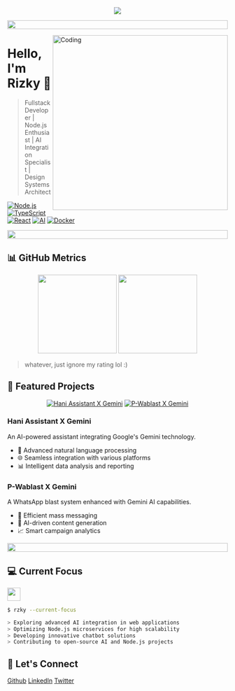 
<div align="center">
  <img src="https://readme-typing-svg.herokuapp.com/?lines=Welcome+to+my+GitHub!;I'm+Rizky;Intermediate+Fullstack+Developer;Node.js+Enthusiast;AI+Integration+Specialist&center=true&width=380&height=50">
</div>

<p align="center">
  <img src="https://i.imgur.com/dBaSKWF.gif" height="20" width="100%">
</p>

<img align="right" alt="Coding" width="400" src="https://media.giphy.com/media/qgQUggAC3Pfv687qPC/giphy.gif">

# Hello, I'm Rizky 👋

> Fullstack Developer | Node.js Enthusiast | AI Integration Specialist | Design Systems Architect

<div align="left">
  
[![Node.js](https://img.shields.io/badge/-Node.js-339933?style=flat-square&logo=Node.js&logoColor=white)](https://nodejs.org/)
[![TypeScript](https://img.shields.io/badge/-TypeScript-3178C6?style=flat-square&logo=typescript&logoColor=white)](https://www.typescriptlang.org/)
[![React](https://img.shields.io/badge/-React-61DAFB?style=flat-square&logo=react&logoColor=black)](https://reactjs.org/)
[![AI](https://img.shields.io/badge/-AI-FF6F00?style=flat-square&logo=tensorflow&logoColor=white)](https://www.tensorflow.org/)
[![Docker](https://img.shields.io/badge/-Docker-2496ED?style=flat-square&logo=docker&logoColor=white)](https://www.docker.com/)

</div>

<p align="center">
  <img src="https://i.imgur.com/dBaSKWF.gif" height="20" width="100%">
</p>

## 📊 GitHub Metrics

<div align="center">
  <img height="180em" src="https://github-readme-stats.vercel.app/api?username=rizzzky78&show_icons=true&hide_border=true&count_private=true&include_all_commits=true&theme=tokyonight&hide=contribs,prs" />
  <img height="180em" src="https://github-readme-stats.vercel.app/api/top-langs/?username=rizzzky78&exclude_repo=KNN-Image-Classification&show_icons=true&hide_border=true&layout=compact&langs_count=8&theme=tokyonight"/>
</div>

> whatever, just ignore my rating lol :)

## 🚀 Featured Projects

<div align="center">

[![Hani Assistant X Gemini](https://github-readme-stats.vercel.app/api/pin/?username=rizzzky78&repo=hani-assistantXgemini&theme=tokyonight)](https://github.com/rizzzky78/hani-assistantXgemini)
[![P-Wablast X Gemini](https://github-readme-stats.vercel.app/api/pin/?username=rizzzky78&repo=p-wablast-x-gemini&theme=tokyonight)](https://github.com/rizzzky78/p-wablast-x-gemini)

</div>

### Hani Assistant X Gemini
An AI-powered assistant integrating Google's Gemini technology.
- 🤖 Advanced natural language processing
- 🌐 Seamless integration with various platforms
- 📊 Intelligent data analysis and reporting

### P-Wablast X Gemini
A WhatsApp blast system enhanced with Gemini AI capabilities.
- 📱 Efficient mass messaging
- 🧠 AI-driven content generation
- 📈 Smart campaign analytics

<p align="center">
  <img src="https://i.imgur.com/dBaSKWF.gif" height="20" width="100%">
</p>

## 💻 Current Focus

<img src="https://media.giphy.com/media/WUlplcMpOCEmTGBtBW/giphy.gif" width="30"> 

```bash
$ rzky --current-focus

> Exploring advanced AI integration in web applications
> Optimizing Node.js microservices for high scalability
> Developing innovative chatbot solutions
> Contributing to open-source AI and Node.js projects
```

## 🤝 Let's Connect

[Github](https://github.com/rizzzky78)
[LinkedIn](https://www.linkedin.com/in/yourprofile/)
[Twitter](https://twitter.com/yourhandle)

